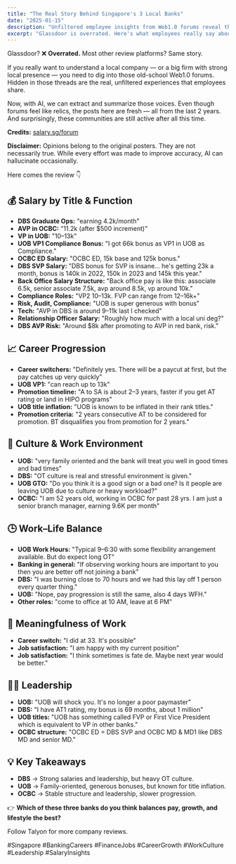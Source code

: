 ```yaml
---
title: "The Real Story Behind Singapore's 3 Local Banks"
date: "2025-01-15"
description: "Unfiltered employee insights from Web1.0 forums reveal the truth about DBS, UOB, and OCBC - salaries, culture, and career progression from real people."
excerpt: "Glassdoor is overrated. Here's what employees really say about Singapore's local banks, extracted from active forums with AI-powered insights."
---
```


Glassdoor? ❌ **Overrated.** Most other review platforms? Same story.

If you really want to understand a local company — or a big firm with strong local presence — you need to dig into those old-school Web1.0 forums. Hidden in those threads are the real, unfiltered experiences that employees share.

Now, with AI, we can extract and summarize those voices. Even though forums feel like relics, the posts here are fresh — all from the last 2 years. And surprisingly, these communities are still active after all this time.

**Credits:** [salary.sg/forum](https://forums.salary.sg/)

**Disclaimer:** Opinions belong to the original posters. They are not necessarily true. While every effort was made to improve accuracy, AI can hallucinate occasionally.

Here comes the review 👇

## 💰 Salary by Title & Function

- **DBS Graduate Ops:** "earning 4.2k/month"
- **AVP in OCBC:** "11.2k (after $500 increment)"
- **VP in UOB:** "10–13k"
- **UOB VP1 Compliance Bonus:** "I got 66k bonus as VP1 in UOB as Compliance."
- **OCBC ED Salary:** "OCBC ED, 15k base and 125k bonus."
- **DBS SVP Salary:** "DBS bonus for SVP is insane... he's getting 23k a month, bonus is 140k in 2022, 150k in 2023 and 145k this year."
- **Back Office Salary Structure:** "Back office pay is like this: associate 6.5k, senior associate 7.5k, avp around 8.5k, vp around 10k."
- **Compliance Roles:** "VP2 10–13k. FVP can range from 12–16k+"
- **Risk, Audit, Compliance:** "UOB is super generous with bonus"
- **Tech:** "AVP in DBS is around 9–11k last I checked"
- **Relationship Officer Salary:** "Roughly how much with a local uni deg?"
- **DBS AVP Risk:** "Around $8k after promoting to AVP in red bank, risk."

## 📈 Career Progression

- **Career switchers:** "Definitely yes. There will be a paycut at first, but the pay catches up very quickly"
- **UOB VP1:** "can reach up to 13k"
- **Promotion timeline:** "A to SA is about 2–3 years, faster if you get AT rating or land in HIPO programs"
- **UOB title inflation:** "UOB is known to be inflated in their rank titles."
- **Promotion criteria:** "2 years consecutive AT to be considered for promotion. BT disqualifies you from promotion for 2 years."

## 👥 Culture & Work Environment

- **UOB:** "very family oriented and the bank will treat you well in good times and bad times"
- **DBS:** "OT culture is real and stressful environment is given."
- **UOB GTO:** "Do you think it is a good sign or a bad one? Is it people are leaving UOB due to culture or heavy workload?"
- **OCBC:** "I am 52 years old, working in OCBC for past 28 yrs. I am just a senior branch manager, earning 9.6K per month"

## 🕒 Work–Life Balance

- **UOB Work Hours:** "Typical 9–6:30 with some flexibility arrangement available. But do expect long OT"
- **Banking in general:** "If observing working hours are important to you then you are better off not joining a bank"
- **DBS:** "I was burning close to 70 hours and we had this lay off 1 person every quarter thing."
- **UOB:** "Nope, pay progression is still the same, also 4 days WFH."
- **Other roles:** "come to office at 10 AM, leave at 6 PM"

## 🌱 Meaningfulness of Work

- **Career switch:** "I did at 33. It's possible"
- **Job satisfaction:** "I am happy with my current position"
- **Job satisfaction:** "I think sometimes is fate de. Maybe next year would be better."

## 🧑💼 Leadership

- **UOB:** "UOB will shock you. It's no longer a poor paymaster"
- **DBS:** "I have AT1 rating, my bonus is 69 months, about 1 million"
- **UOB titles:** "UOB has something called FVP or First Vice President which is equivalent to VP in other banks."
- **OCBC structure:** "OCBC ED = DBS SVP and OCBC MD & MD1 like DBS MD and senior MD."

## 💡 Key Takeaways

- **DBS** → Strong salaries and leadership, but heavy OT culture.
- **UOB** → Family-oriented, generous bonuses, but known for title inflation.
- **OCBC** → Stable structure and leadership, slower progression.

👉 **Which of these three banks do you think balances pay, growth, and lifestyle the best?**

Follow Talyon for more company reviews.

#Singapore #BankingCareers #FinanceJobs #CareerGrowth #WorkCulture #Leadership #SalaryInsights